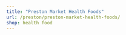 ```yaml
---
title: "Preston Market Health Foods"
url: /preston/preston-market-health-foods/
shop: health food
---
```

